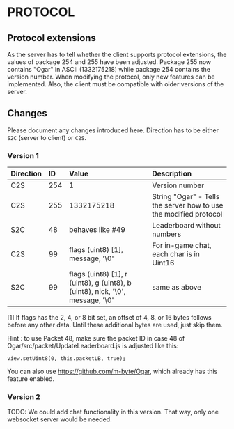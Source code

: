 # PROTOCOL

## Protocol extensions
As the server has to tell whether the client supports protocol extensions, the values of package 254 and 255 have been adjusted.
Package 255 now contains "Ogar" in ASCII (1332175218) while package 254 contains the version number. When modifying the protocol,
only new features can be implemented. Also, the client must be compatible with older versions of the server.

## Changes
Please document any changes introduced here. Direction has to be either `S2C` (server to client) or `C2S`.

### Version 1


| Direction  | ID  | Value | Description|
| :------------ |:---------------| :-----|:----|
|C2S       | 254 |                1 | Version number|
|C2S       | 255 |       1332175218 | String "Ogar" - Tells the server how to use the modified protocol|
|S2C       |  48 | behaves like #49 | Leaderboard without numbers|
|C2S       |  99 | flags (uint8) [1], message, '\0' | For in-game chat, each char is in Uint16 |
|S2C       |  99 | flags (uint8) [1], r (uint8), g (uint8), b (uint8), nick, '\0', message, '\0' | same as above |

 [1] If flags has the 2, 4, or 8 bit set, an offset of 4, 8, or 16 bytes follows before any other data. Until these additional
   bytes are used, just skip them. 

Hint : to use Packet 48, make sure the packet ID in case 48 of Ogar/src/packet/UpdateLeaderboard.js is adjusted like this: 
```
view.setUint8(0, this.packetLB, true);
```
You can also use https://github.com/m-byte/Ogar, which already has this feature enabled.

### Version 2
TODO: We could add chat functionality in this version. That way, only one websocket server would be needed.
